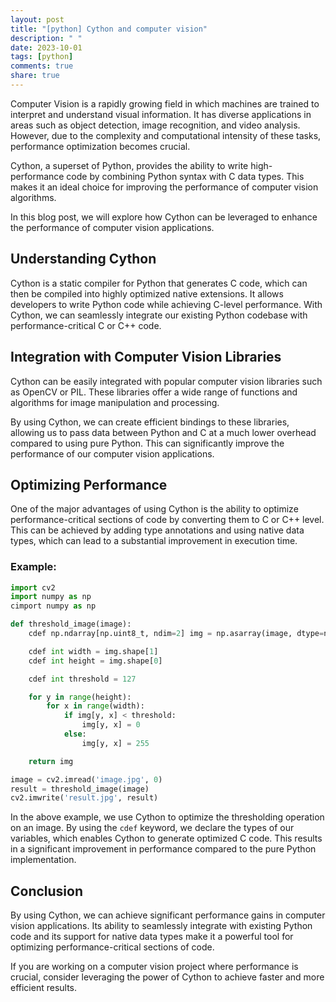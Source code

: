 ```yaml
---
layout: post
title: "[python] Cython and computer vision"
description: " "
date: 2023-10-01
tags: [python]
comments: true
share: true
---
```


Computer Vision is a rapidly growing field in which machines are trained to interpret and understand visual information. It has diverse applications in areas such as object detection, image recognition, and video analysis. However, due to the complexity and computational intensity of these tasks, performance optimization becomes crucial.

Cython, a superset of Python, provides the ability to write high-performance code by combining Python syntax with C data types. This makes it an ideal choice for improving the performance of computer vision algorithms.

In this blog post, we will explore how Cython can be leveraged to enhance the performance of computer vision applications.

## Understanding Cython

Cython is a static compiler for Python that generates C code, which can then be compiled into highly optimized native extensions. It allows developers to write Python code while achieving C-level performance. With Cython, we can seamlessly integrate our existing Python codebase with performance-critical C or C++ code.

## Integration with Computer Vision Libraries

Cython can be easily integrated with popular computer vision libraries such as OpenCV or PIL. These libraries offer a wide range of functions and algorithms for image manipulation and processing.

By using Cython, we can create efficient bindings to these libraries, allowing us to pass data between Python and C at a much lower overhead compared to using pure Python. This can significantly improve the performance of our computer vision applications.

## Optimizing Performance

One of the major advantages of using Cython is the ability to optimize performance-critical sections of code by converting them to C or C++ level. This can be achieved by adding type annotations and using native data types, which can lead to a substantial improvement in execution time.

### Example:

```python
import cv2
import numpy as np
cimport numpy as np

def threshold_image(image):
    cdef np.ndarray[np.uint8_t, ndim=2] img = np.asarray(image, dtype=np.uint8)

    cdef int width = img.shape[1]
    cdef int height = img.shape[0]

    cdef int threshold = 127

    for y in range(height):
        for x in range(width):
            if img[y, x] < threshold:
                img[y, x] = 0
            else:
                img[y, x] = 255

    return img

image = cv2.imread('image.jpg', 0)
result = threshold_image(image)
cv2.imwrite('result.jpg', result)
```

In the above example, we use Cython to optimize the thresholding operation on an image. By using the `cdef` keyword, we declare the types of our variables, which enables Cython to generate optimized C code. This results in a significant improvement in performance compared to the pure Python implementation.

## Conclusion

By using Cython, we can achieve significant performance gains in computer vision applications. Its ability to seamlessly integrate with existing Python code and its support for native data types make it a powerful tool for optimizing performance-critical sections of code.

If you are working on a computer vision project where performance is crucial, consider leveraging the power of Cython to achieve faster and more efficient results.